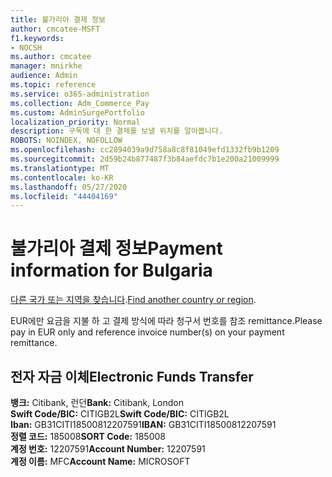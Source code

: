 ```yaml
---
title: 불가리아 결제 정보
author: cmcatee-MSFT
f1.keywords:
- NOCSH
ms.author: cmcatee
manager: mnirkhe
audience: Admin
ms.topic: reference
ms.service: o365-administration
ms.collection: Adm_Commerce_Pay
ms.custom: AdminSurgePortfolio
localization_priority: Normal
description: 구독에 대 한 결제를 보낼 위치를 알아봅니다.
ROBOTS: NOINDEX, NOFOLLOW
ms.openlocfilehash: cc2894039a9d758a8c8f81049efd1332fb9b1209
ms.sourcegitcommit: 2d59b24b877487f3b84aefdc7b1e200a21009999
ms.translationtype: MT
ms.contentlocale: ko-KR
ms.lasthandoff: 05/27/2020
ms.locfileid: "44404169"
---
```

# <a name="payment-information-for-bulgaria"></a><span data-ttu-id="c3ae9-103">불가리아 결제 정보</span><span class="sxs-lookup"><span data-stu-id="c3ae9-103">Payment information for Bulgaria</span></span>

<span data-ttu-id="c3ae9-104">[다른 국가 또는 지역을 찾습니다](../billing-and-payments/pay-for-your-subscription.md).</span><span class="sxs-lookup"><span data-stu-id="c3ae9-104">[Find another country or region](../billing-and-payments/pay-for-your-subscription.md).</span></span>

<span data-ttu-id="c3ae9-105">EUR에만 요금을 지불 하 고 결제 방식에 따라 청구서 번호를 참조 remittance.</span><span class="sxs-lookup"><span data-stu-id="c3ae9-105">Please pay in EUR only and reference invoice number(s) on your payment remittance.</span></span>

## <a name="electronic-funds-transfer"></a><span data-ttu-id="c3ae9-106">전자 자금 이체</span><span class="sxs-lookup"><span data-stu-id="c3ae9-106">Electronic Funds Transfer</span></span>

<span data-ttu-id="c3ae9-107">**뱅크:** Citibank, 런던</span><span class="sxs-lookup"><span data-stu-id="c3ae9-107">**Bank:** Citibank, London</span></span>  
<span data-ttu-id="c3ae9-108">**Swift Code/BIC:** CITIGB2L</span><span class="sxs-lookup"><span data-stu-id="c3ae9-108">**Swift Code/BIC:** CITIGB2L</span></span>  
<span data-ttu-id="c3ae9-109">**Iban:** GB31CITI18500812207591</span><span class="sxs-lookup"><span data-stu-id="c3ae9-109">**IBAN:** GB31CITI18500812207591</span></span>  
<span data-ttu-id="c3ae9-110">**정렬 코드:** 185008</span><span class="sxs-lookup"><span data-stu-id="c3ae9-110">**SORT Code:** 185008</span></span>  
<span data-ttu-id="c3ae9-111">**계정 번호:** 12207591</span><span class="sxs-lookup"><span data-stu-id="c3ae9-111">**Account Number:** 12207591</span></span>  
<span data-ttu-id="c3ae9-112">**계정 이름:** MFC</span><span class="sxs-lookup"><span data-stu-id="c3ae9-112">**Account Name:** MICROSOFT</span></span>  